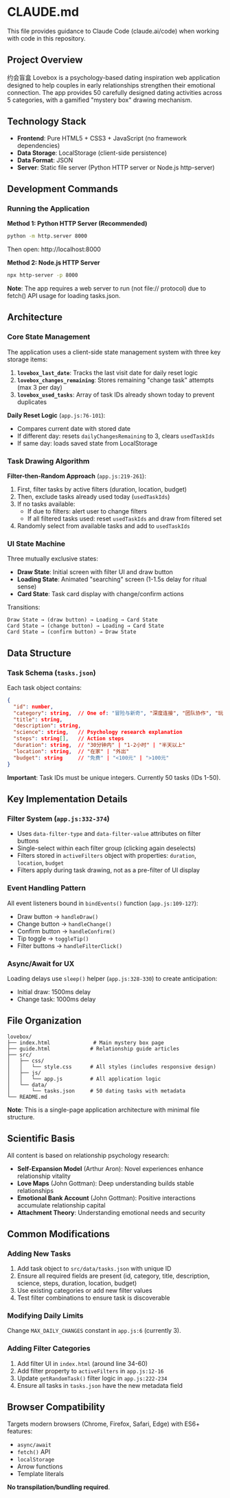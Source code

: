 # CLAUDE.md

This file provides guidance to Claude Code (claude.ai/code) when working with code in this repository.

## Project Overview

约会盲盒 Lovebox is a psychology-based dating inspiration web application designed to help couples in early relationships strengthen their emotional connection. The app provides 50 carefully designed dating activities across 5 categories, with a gamified "mystery box" drawing mechanism.

## Technology Stack

- **Frontend**: Pure HTML5 + CSS3 + JavaScript (no framework dependencies)
- **Data Storage**: LocalStorage (client-side persistence)
- **Data Format**: JSON
- **Server**: Static file server (Python HTTP server or Node.js http-server)

## Development Commands

### Running the Application

**Method 1: Python HTTP Server (Recommended)**
```bash
python -m http.server 8000
```
Then open: http://localhost:8000

**Method 2: Node.js HTTP Server**
```bash
npx http-server -p 8000
```

**Note**: The app requires a web server to run (not file:// protocol) due to fetch() API usage for loading tasks.json.

## Architecture

### Core State Management

The application uses a client-side state management system with three key storage items:

1. **`lovebox_last_date`**: Tracks the last visit date for daily reset logic
2. **`lovebox_changes_remaining`**: Stores remaining "change task" attempts (max 3 per day)
3. **`lovebox_used_tasks`**: Array of task IDs already shown today to prevent duplicates

**Daily Reset Logic** (`app.js:76-101`):
- Compares current date with stored date
- If different day: resets `dailyChangesRemaining` to 3, clears `usedTaskIds`
- If same day: loads saved state from LocalStorage

### Task Drawing Algorithm

**Filter-then-Random Approach** (`app.js:219-261`):
1. First, filter tasks by active filters (duration, location, budget)
2. Then, exclude tasks already used today (`usedTaskIds`)
3. If no tasks available:
   - If due to filters: alert user to change filters
   - If all filtered tasks used: reset `usedTaskIds` and draw from filtered set
4. Randomly select from available tasks and add to `usedTaskIds`

### UI State Machine

Three mutually exclusive states:
- **Draw State**: Initial screen with filter UI and draw button
- **Loading State**: Animated "searching" screen (1-1.5s delay for ritual sense)
- **Card State**: Task card display with change/confirm actions

Transitions:
```
Draw State → (draw button) → Loading → Card State
Card State → (change button) → Loading → Card State
Card State → (confirm button) → Draw State
```

## Data Structure

### Task Schema (`tasks.json`)

Each task object contains:
```json
{
  "id": number,
  "category": string,  // One of: "冒险与新奇", "深度连接", "团队协作", "玩乐与放松", "价值与未来"
  "title": string,
  "description": string,
  "science": string,   // Psychology research explanation
  "steps": string[],   // Action steps
  "duration": string,  // "30分钟内" | "1-2小时" | "半天以上"
  "location": string,  // "在家" | "外出"
  "budget": string     // "免费" | "<100元" | ">100元"
}
```

**Important**: Task IDs must be unique integers. Currently 50 tasks (IDs 1-50).

## Key Implementation Details

### Filter System (`app.js:332-374`)

- Uses `data-filter-type` and `data-filter-value` attributes on filter buttons
- Single-select within each filter group (clicking again deselects)
- Filters stored in `activeFilters` object with properties: `duration`, `location`, `budget`
- Filters apply during task drawing, not as a pre-filter of UI display

### Event Handling Pattern

All event listeners bound in `bindEvents()` function (`app.js:109-127`):
- Draw button → `handleDraw()`
- Change button → `handleChange()`
- Confirm button → `handleConfirm()`
- Tip toggle → `toggleTip()`
- Filter buttons → `handleFilterClick()`

### Async/Await for UX

Loading delays use `sleep()` helper (`app.js:328-330`) to create anticipation:
- Initial draw: 1500ms delay
- Change task: 1000ms delay

## File Organization

```
lovebox/
├── index.html              # Main mystery box page
├── guide.html             # Relationship guide articles
├── src/
│   ├── css/
│   │   └── style.css      # All styles (includes responsive design)
│   ├── js/
│   │   └── app.js         # All application logic
│   └── data/
│       └── tasks.json     # 50 dating tasks with metadata
└── README.md
```

**Note**: This is a single-page application architecture with minimal file structure.

## Scientific Basis

All content is based on relationship psychology research:
- **Self-Expansion Model** (Arthur Aron): Novel experiences enhance relationship vitality
- **Love Maps** (John Gottman): Deep understanding builds stable relationships
- **Emotional Bank Account** (John Gottman): Positive interactions accumulate relationship capital
- **Attachment Theory**: Understanding emotional needs and security

## Common Modifications

### Adding New Tasks

1. Add task object to `src/data/tasks.json` with unique ID
2. Ensure all required fields are present (id, category, title, description, science, steps, duration, location, budget)
3. Use existing categories or add new filter values
4. Test filter combinations to ensure task is discoverable

### Modifying Daily Limits

Change `MAX_DAILY_CHANGES` constant in `app.js:6` (currently 3).

### Adding Filter Categories

1. Add filter UI in `index.html` (around line 34-60)
2. Add filter property to `activeFilters` in `app.js:12-16`
3. Update `getRandomTask()` filter logic in `app.js:222-234`
4. Ensure all tasks in `tasks.json` have the new metadata field

## Browser Compatibility

Targets modern browsers (Chrome, Firefox, Safari, Edge) with ES6+ features:
- `async/await`
- `fetch()` API
- `localStorage`
- Arrow functions
- Template literals

**No transpilation/bundling required**.
